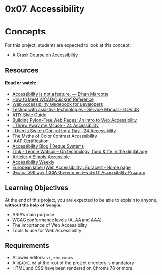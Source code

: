 # 0x07. Accessibility

# Concepts
For this project, students are expected to look at this concept:

- [A Crash Course on Accessibility](https://intranet.hbtn.io/concepts/186)

## Resources
#### Read or watch:

- [Accessibility is not a feature. — Ethan Marcotte](https://ethanmarcotte.com/wrote/accessibility-is-not-a-feature/)
- [How to Meet WCAG(Quickref Reference](https://www.w3.org/WAI/WCAG21/quickref/?versions=2.0)
- [Web Accessibility Guidebook for Developers](https://www.telerik.com/blogs/web-accessibility-guidebook-for-developers?fbclid=IwAR3v8sqaMyuAYfa14dZJpDKqJd-v8qKfaKeEvZJRKTcRIOabNnYGPo4rA7U)
- [Testing with assistive technologies - Service Manual - GOV.UK](https://www.gov.uk/service-manual/technology/testing-with-assistive-technologies)
- [A11Y Style Guide](https://a11y-style-guide.com/style-guide/)
- [Building Pylon-Free Web Pages: An Intro to Web Accessibility](https://engineering.vena.io/2018/10/12/building-pylon-free-web-pages-an-intro-to-web-accessibility/)
- [I Threw Away my Mouse - 24 Accessibility](https://www.24a11y.com/2018/i-threw-away-my-mouse/)
- [I Used a Switch Control for a Day - 24 Accessibility](https://www.24a11y.com/2018/i-used-a-switch-control-for-a-day/)
- [The Myths of Color Contrast Accessibility](https://uxmovement.com/buttons/the-myths-of-color-contrast-accessibility/)
- [IAAP Certification](https://www.accessibilityassociation.org/certification)
- [Accessibility Blog | Deque Systems](https://www.deque.com/blog/)
- [Tink - Léonie Watson – On technology, food & life in the digital age](https://tink.uk/)
- [Articles » Simply Accessible](http://simplyaccessible.com/articles/)
- [Accessibility Weekly](https://a11yweekly.com/)
- [European label (Web Accessibility): Euracert - Home page](http://www.euracert.org/en/)
- [Section508.gov | GSA Government-wide IT Accessibility Program](https://www.section508.gov/)

## Learning Objectives
At the end of this project, you are expected to be able to explain to anyone, **without the help of Google:**

- ARIA’s main purpose
- WCAG conformance levels (A, AA and AAA)
- The importance of Web Accessibility
- Tools to use for Web Accessibility

## Requirements
- Allowed editors: ```vi```, ```vim```, ```emacs```
- A ```README.md``` at the root of the project directory is mandatory
- HTML and CSS have been rendered on Chrome 78 or more.